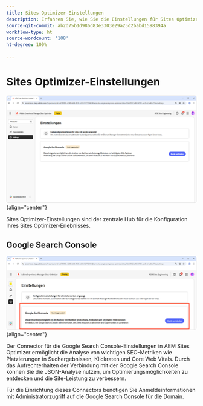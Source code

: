 ```yaml
---
title: Sites Optimizer-Einstellungen
description: Erfahren Sie, wie Sie die Einstellungen für Sites Optimizer konfigurieren und mit anderen Tools integrieren.
source-git-commit: ab2d75b1d986d83e3303e29a25d2babd1598394a
workflow-type: ht
source-wordcount: '108'
ht-degree: 100%

---
```



# Sites Optimizer-Einstellungen

![Sites Optimizer-Einstellungen](./assets/settings/hero.png){align="center"}

Sites Optimizer-Einstellungen sind der zentrale Hub für die Konfiguration Ihres Sites Optimizer-Erlebnisses.

## Google Search Console

![Sites Optimizer-Einstellungen für die Google Search Console](./assets/settings/google-search-console.png){align="center"}

Der Connector für die Google Search Console-Einstellungen in AEM Sites Optimizer ermöglicht die Analyse von wichtigen SEO-Metriken wie Platzierungen in Suchergebnissen, Klickraten und Core Web Vitals. Durch das Aufrechterhalten der Verbindung mit der Google Search Console können Sie die JSON-Analyse nutzen, um Optimierungsmöglichkeiten zu entdecken und die Site-Leistung zu verbessern.

Für die Einrichtung dieses Connectors benötigen Sie Anmeldeinformationen mit Administratorzugriff auf die Google Search Console für die Domain.
